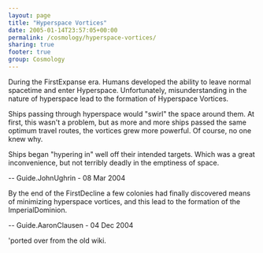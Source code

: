 ```yaml
---
layout: page
title: "Hyperspace Vortices"
date: 2005-01-14T23:57:05+00:00
permalink: /cosmology/hyperspace-vortices/
sharing: true
footer: true
group: Cosmology
---
```


During the FirstExpanse era. Humans developed the ability to leave normal spacetime and enter Hyperspace. Unfortunately, misunderstanding in the nature of hyperspace lead to the formation of Hyperspace Vortices.

Ships passing through hyperspace would "swirl" the space around them. At first, this wasn't a problem, but as more and more ships
passed the same optimum travel routes, the vortices grew more powerful. Of course, no one knew why.

Ships began "hypering in" well off their intended targets. Which was a great inconvenience, but not terribly deadly in the emptiness of space. 


-- Guide.JohnUghrin - 08 Mar 2004 <br />

By the end of the FirstDecline a few colonies had finally discovered means of minimizing hyperspace vortices, and this lead to the formation of the ImperialDominion.

-- Guide.AaronClausen - 04 Dec 2004 <br />

'ported over from the old wiki.
